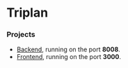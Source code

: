 # Triplan

### Projects

- [Backend](./backend), running on the port **8008**.
- [Frontend](./frontend), running on the port **3000**.

